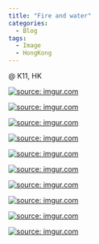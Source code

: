 ```yaml
---
title: "Fire and water"
categories:
  - Blog
tags:
  - Image
  - HongKong
---
```


@ K11, HK

<a href="https://imgur.com/9du2EnP"><img src="https://i.imgur.com/9du2EnP.jpg" title="source: imgur.com" /></a>

<a href="https://imgur.com/hNVGfA0"><img src="https://i.imgur.com/hNVGfA0.jpg" title="source: imgur.com" /></a>

<a href="https://imgur.com/9vSpiK6"><img src="https://i.imgur.com/9vSpiK6.jpg" title="source: imgur.com" /></a>

<a href="https://imgur.com/yC945kP"><img src="https://i.imgur.com/yC945kP.jpg" title="source: imgur.com" /></a>

<a href="https://imgur.com/mspIYoI"><img src="https://i.imgur.com/mspIYoI.jpg" title="source: imgur.com" /></a>

<a href="https://imgur.com/sq5kWAK"><img src="https://i.imgur.com/sq5kWAK.jpg" title="source: imgur.com" /></a>

<a href="https://imgur.com/7vGqMb4"><img src="https://i.imgur.com/7vGqMb4.jpg" title="source: imgur.com" /></a>

<a href="https://imgur.com/uuBNPxY"><img src="https://i.imgur.com/uuBNPxY.jpg" title="source: imgur.com" /></a>

<a href="https://imgur.com/4OGfv3V"><img src="https://i.imgur.com/4OGfv3V.jpg" title="source: imgur.com" /></a>

<a href="https://imgur.com/YrozTod"><img src="https://i.imgur.com/YrozTod.jpg" title="source: imgur.com" /></a>

<script src="https://utteranc.es/client.js"
        repo="serendipityinlife/serendipityinlife.github.io"
        issue-term="pathname"
        theme="github-light"
        crossorigin="anonymous"
        async>
</script>
